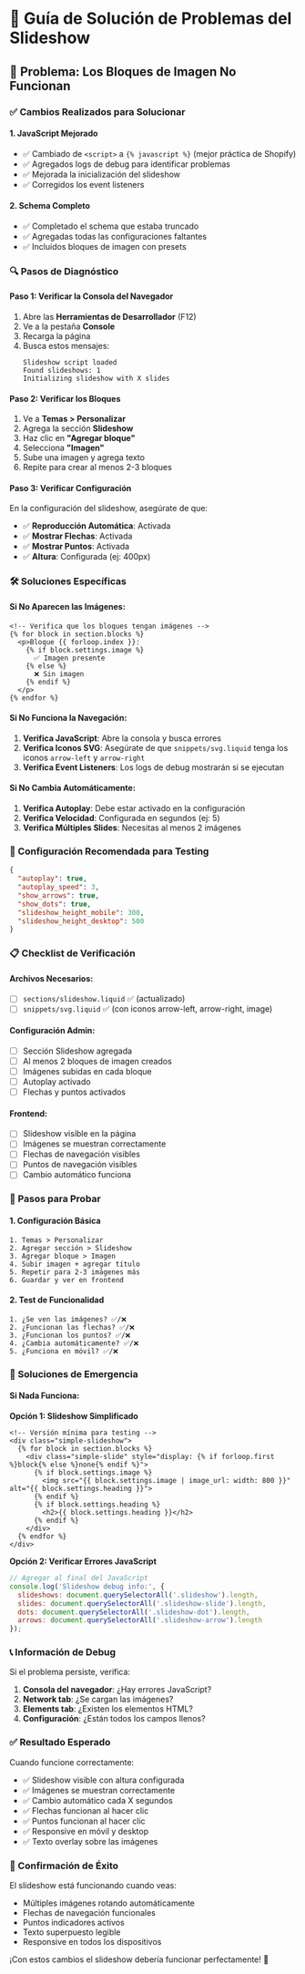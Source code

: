 # 🔧 Guía de Solución de Problemas del Slideshow

## 🚨 Problema: Los Bloques de Imagen No Funcionan

### ✅ Cambios Realizados para Solucionar

#### 1. **JavaScript Mejorado**
- ✅ Cambiado de `<script>` a `{% javascript %}` (mejor práctica de Shopify)
- ✅ Agregados logs de debug para identificar problemas
- ✅ Mejorada la inicialización del slideshow
- ✅ Corregidos los event listeners

#### 2. **Schema Completo**
- ✅ Completado el schema que estaba truncado
- ✅ Agregadas todas las configuraciones faltantes
- ✅ Incluidos bloques de imagen con presets

### 🔍 Pasos de Diagnóstico

#### **Paso 1: Verificar la Consola del Navegador**
1. Abre las **Herramientas de Desarrollador** (F12)
2. Ve a la pestaña **Console**
3. Recarga la página
4. Busca estos mensajes:
   ```
   Slideshow script loaded
   Found slideshows: 1
   Initializing slideshow with X slides
   ```

#### **Paso 2: Verificar los Bloques**
1. Ve a **Temas > Personalizar**
2. Agrega la sección **Slideshow**
3. Haz clic en **"Agregar bloque"**
4. Selecciona **"Imagen"**
5. Sube una imagen y agrega texto
6. Repite para crear al menos 2-3 bloques

#### **Paso 3: Verificar Configuración**
En la configuración del slideshow, asegúrate de que:
- ✅ **Reproducción Automática**: Activada
- ✅ **Mostrar Flechas**: Activada
- ✅ **Mostrar Puntos**: Activada
- ✅ **Altura**: Configurada (ej: 400px)

### 🛠️ Soluciones Específicas

#### **Si No Aparecen las Imágenes:**
```liquid
<!-- Verifica que los bloques tengan imágenes -->
{% for block in section.blocks %}
  <p>Bloque {{ forloop.index }}: 
    {% if block.settings.image %}
      ✅ Imagen presente
    {% else %}
      ❌ Sin imagen
    {% endif %}
  </p>
{% endfor %}
```

#### **Si No Funciona la Navegación:**
1. **Verifica JavaScript**: Abre la consola y busca errores
2. **Verifica Iconos SVG**: Asegúrate de que `snippets/svg.liquid` tenga los iconos `arrow-left` y `arrow-right`
3. **Verifica Event Listeners**: Los logs de debug mostrarán si se ejecutan

#### **Si No Cambia Automáticamente:**
1. **Verifica Autoplay**: Debe estar activado en la configuración
2. **Verifica Velocidad**: Configurada en segundos (ej: 5)
3. **Verifica Múltiples Slides**: Necesitas al menos 2 imágenes

### 🎯 Configuración Recomendada para Testing

```json
{
  "autoplay": true,
  "autoplay_speed": 3,
  "show_arrows": true,
  "show_dots": true,
  "slideshow_height_mobile": 300,
  "slideshow_height_desktop": 500
}
```

### 📋 Checklist de Verificación

#### **Archivos Necesarios:**
- [ ] `sections/slideshow.liquid` ✅ (actualizado)
- [ ] `snippets/svg.liquid` ✅ (con iconos arrow-left, arrow-right, image)

#### **Configuración Admin:**
- [ ] Sección Slideshow agregada
- [ ] Al menos 2 bloques de imagen creados
- [ ] Imágenes subidas en cada bloque
- [ ] Autoplay activado
- [ ] Flechas y puntos activados

#### **Frontend:**
- [ ] Slideshow visible en la página
- [ ] Imágenes se muestran correctamente
- [ ] Flechas de navegación visibles
- [ ] Puntos de navegación visibles
- [ ] Cambio automático funciona

### 🚀 Pasos para Probar

#### **1. Configuración Básica**
```
1. Temas > Personalizar
2. Agregar sección > Slideshow
3. Agregar bloque > Imagen
4. Subir imagen + agregar título
5. Repetir para 2-3 imágenes más
6. Guardar y ver en frontend
```

#### **2. Test de Funcionalidad**
```
1. ¿Se ven las imágenes? ✅/❌
2. ¿Funcionan las flechas? ✅/❌
3. ¿Funcionan los puntos? ✅/❌
4. ¿Cambia automáticamente? ✅/❌
5. ¿Funciona en móvil? ✅/❌
```

### 🔧 Soluciones de Emergencia

#### **Si Nada Funciona:**

**Opción 1: Slideshow Simplificado**
```liquid
<!-- Versión mínima para testing -->
<div class="simple-slideshow">
  {% for block in section.blocks %}
    <div class="simple-slide" style="display: {% if forloop.first %}block{% else %}none{% endif %}">
      {% if block.settings.image %}
        <img src="{{ block.settings.image | image_url: width: 800 }}" alt="{{ block.settings.heading }}">
      {% endif %}
      {% if block.settings.heading %}
        <h2>{{ block.settings.heading }}</h2>
      {% endif %}
    </div>
  {% endfor %}
</div>
```

**Opción 2: Verificar Errores JavaScript**
```javascript
// Agregar al final del JavaScript
console.log('Slideshow debug info:', {
  slideshows: document.querySelectorAll('.slideshow').length,
  slides: document.querySelectorAll('.slideshow-slide').length,
  dots: document.querySelectorAll('.slideshow-dot').length,
  arrows: document.querySelectorAll('.slideshow-arrow').length
});
```

### 📞 Información de Debug

Si el problema persiste, verifica:

1. **Consola del navegador**: ¿Hay errores JavaScript?
2. **Network tab**: ¿Se cargan las imágenes?
3. **Elements tab**: ¿Existen los elementos HTML?
4. **Configuración**: ¿Están todos los campos llenos?

### ✅ Resultado Esperado

Cuando funcione correctamente:
- ✅ Slideshow visible con altura configurada
- ✅ Imágenes se muestran correctamente
- ✅ Cambio automático cada X segundos
- ✅ Flechas funcionan al hacer clic
- ✅ Puntos funcionan al hacer clic
- ✅ Responsive en móvil y desktop
- ✅ Texto overlay sobre las imágenes

### 🎉 Confirmación de Éxito

El slideshow está funcionando cuando veas:
- Múltiples imágenes rotando automáticamente
- Flechas de navegación funcionales
- Puntos indicadores activos
- Texto superpuesto legible
- Responsive en todos los dispositivos

¡Con estos cambios el slideshow debería funcionar perfectamente! 🚀